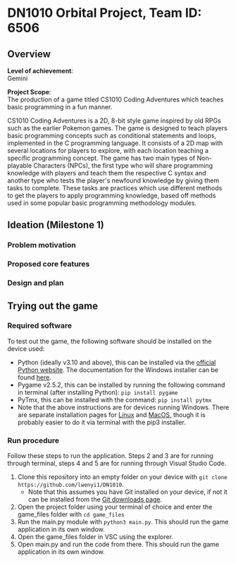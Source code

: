 # DN1010 Orbital Project, Team ID: 6506

## Overview
**Level of achievement**:  
Gemini  

**Project Scope**:  
The production of a game titled CS1010 Coding Adventures which teaches basic programming in a fun manner.

CS1010 Coding Adventures is a 2D, 8-bit style game inspired by old RPGs such as the earlier Pokemon games. The game is designed to teach players basic programming concepts such as conditional statements and loops, implemented in the C programming language. It consists of a 2D map with several locations for players to explore, with each location teaching a specific programming concept. The game has two main types of Non-playable Characters (NPCs), the first type who will share programming knowledge with players and teach them the respective C syntax and another type who tests the player's newfound knowledge by giving them tasks to complete. These tasks are practices which use different methods to get the players to apply programming knowledge, based off methods used in some popular basic programming methodology modules.

## Ideation (Milestone 1)
### Problem motivation

### Proposed core features

### Design and plan

<!--To add Prototyping and Extension for milestones 2 and 3 -->

## Trying out the game
### Required software
To test out the game, the following software should be installed on the device used:
- Python (ideally v3.10 and above), this can be installed via the [official Python website](https://www.python.org/downloads/windows/). The documentation for the Windows installer can be found [here](https://docs.python.org/3/using/windows.html#the-full-installer).
- Pygame v2.5.2, this can be installed by running the following command in terminal (after installing Python): `pip install pygame`
- PyTmx, this can be installed with the command: `pip install pytmx`
- Note that the above instructions are for devices running Windows. There are separate installation pages for [Linux](https://www.python.org/downloads/source/) and [MacOS](https://www.python.org/downloads/macos/), though it is probably easier to do it via terminal with the pip3 installer.
### Run procedure
Follow these steps to run the application. Steps 2 and 3 are for running through terminal, steps 4 and 5 are for running through Visual Studio Code.
1. Clone this repository into an empty folder on your device with `git clone https://github.com/lwenyi1/DN1010`.
   - Note that this assumes you have Git installed on your device, if not it can be installed from the [Git downloads page](https://git-scm.com/download/win).  
2. Open the project folder using your terminal of choice and enter the game_files folder with `cd game_files`
3. Run the main.py module with `python3 main.py`. This should run the game application in its own window.  
4. Open the game_files folder in VSC using the explorer.
5. Open main.py and run the code from there. This should run the game application in its own window.
